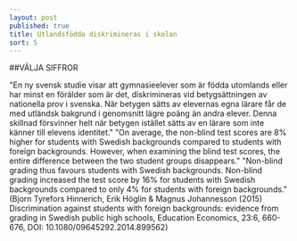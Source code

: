 ```yaml
---
layout: post
published: true
title: Utlandsfödda diskrimineras i skolan
sort: 5
---
```




##VÄLJA SIFFROR


"En ny svensk studie visar att gymnasieelever som är födda utomlands eller har minst en förälder som är det, diskrimineras vid betygsättningen av nationella prov i svenska. När betygen sätts av elevernas egna lärare får de med utländsk bakgrund i genomsnitt lägre poäng än andra elever. Denna skillnad försvinner helt när betygen istället sätts av en lärare som inte känner till elevens identitet." 
 "On average, the non-blind test scores are 8% higher for students with Swedish backgrounds compared to students with foreign backgrounds. However, when examining the blind test scores, the entire difference between the two student groups disappears." "Non-blind grading thus favours students with Swedish backgrounds. Non-blind grading increased the test score by 16% for students with Swedish backgrounds compared to only 4% for students with foreign backgrounds." (Bjorn Tyrefors Hinnerich, Erik Höglin & Magnus Johannesson (2015) Discrimination against students with foreign backgrounds: evidence from grading in Swedish public high schools, Education Economics, 23:6, 660-676, DOI: 10.1080/09645292.2014.899562)
